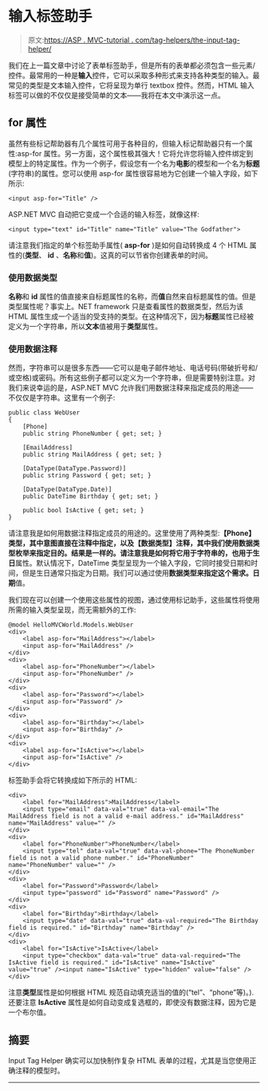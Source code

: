 # 输入标签助手

> 原文:[https://ASP . MVC-tutorial . com/tag-helpers/the-input-tag-helper/](https://asp.mvc-tutorial.com/tag-helpers/the-input-tag-helper/)

我们在上一篇文章中讨论了表单标签助手，但是所有的表单都必须包含一些元素/控件。最常用的一种是**输入**控件，它可以采取多种形式来支持各种类型的输入。最常见的类型是文本输入控件，它将呈现为单行 textbox 控件。然而，HTML 输入标签可以做的不仅仅是接受简单的文本——我将在本文中演示这一点。

## for 属性

虽然有些标记帮助器有几个属性可用于各种目的，但输入标记帮助器只有一个属性:asp-for 属性。另一方面，这个属性极其强大！它将允许您将输入控件绑定到模型上的特定属性。作为一个例子，假设您有一个名为**电影**的模型和一个名为**标题**(字符串)的属性。您可以使用 asp-for 属性很容易地为它创建一个输入字段，如下所示:

```
<input asp-for="Title" />
```

ASP.NET MVC 自动把它变成一个合适的输入标签，就像这样:

```
<input type="text" id="Title" name="Title" value="The Godfather">
```

<input type="hidden" name="IL_IN_ARTICLE">

请注意我们指定的单个标签助手属性( **asp-for** )是如何自动转换成 4 个 HTML 属性的(**类型**、 **id** 、**名称**和**值**)。这真的可以节省你创建表单的时间。

### 使用数据类型

**名称**和 **id** 属性的值直接来自标题属性的名称，而**值**自然来自标题属性的值。但是类型属性呢？事实上。NET framework 只是查看属性的数据类型，然后为该 HTML 属性生成一个适当的受支持的类型。在这种情况下，因为**标题**属性已经被定义为一个字符串，所以**文本**值被用于**类型**属性。

### 使用数据注释

然而，字符串可以是很多东西——它可以是电子邮件地址、电话号码(带破折号和/或空格)或密码。所有这些例子都可以定义为一个字符串，但是需要特别注意。对我们来说幸运的是，ASP.NET MVC 允许我们用数据注释来指定成员的用途——不仅仅是字符串。这里有一个例子:

```
public class WebUser        
{        
    [Phone]        
    public string PhoneNumber { get; set; }        

    [EmailAddress]        
    public string MailAddress { get; set; }        

    [DataType(DataType.Password)]        
    public string Password { get; set; }        

    [DataType(DataType.Date)]        
    public DateTime Birthday { get; set; }        

    public bool IsActive { get; set; }
}
```

请注意我是如何用数据注释指定成员的用途的。这里使用了两种类型:**【Phone】**类型，其中意图直接在注释中指定，以及**【数据类型】**注释，其中我们使用数据类型枚举来指定目的。结果是一样的。请注意我是如何将它用于字符串的，也用于**生日**属性。默认情况下，DateTime 类型呈现为一个输入字段，它同时接受日期和时间，但是生日通常只指定为日期。我们可以通过使用**数据类型来指定这个需求。日期**值。

我们现在可以创建一个使用这些属性的视图，通过使用标记助手，这些属性将使用所需的输入类型呈现，而无需额外的工作:

```
@model HelloMVCWorld.Models.WebUser  
<div>  
    <label asp-for="MailAddress"></label>  
    <input asp-for="MailAddress" />  
</div>  
<div>  
    <label asp-for="PhoneNumber"></label>  
    <input asp-for="PhoneNumber" />  
</div>  
<div>  
    <label asp-for="Password"></label>  
    <input asp-for="Password" />  
</div>  
<div>  
    <label asp-for="Birthday"></label>  
    <input asp-for="Birthday" />  
</div>
<div>
    <label asp-for="IsActive"></label>
    <input asp-for="IsActive" />
</div>
```

标签助手会将它转换成如下所示的 HTML:

```
<div>  
    <label for="MailAddress">MailAddress</label>  
    <input type="email" data-val="true" data-val-email="The MailAddress field is not a valid e-mail address." id="MailAddress" name="MailAddress" value="" />  
</div>  
<div>  
    <label for="PhoneNumber">PhoneNumber</label>  
    <input type="tel" data-val="true" data-val-phone="The PhoneNumber field is not a valid phone number." id="PhoneNumber" name="PhoneNumber" value="" />  
</div>  
<div>  
    <label for="Password">Password</label>  
    <input type="password" id="Password" name="Password" />  
</div>  
<div>  
    <label for="Birthday">Birthday</label>  
    <input type="date" data-val="true" data-val-required="The Birthday field is required." id="Birthday" name="Birthday" />  
</div>
<div>
    <label for="IsActive">IsActive</label>
    <input type="checkbox" data-val="true" data-val-required="The IsActive field is required." id="IsActive" name="IsActive" value="true" /><input name="IsActive" type="hidden" value="false" />
</div>
```

注意**类型**属性是如何根据 HTML 规范自动填充适当的值的(“tel”、“phone”等)。).还要注意 **IsActive** 属性是如何自动变成复选框的，即使没有数据注释，因为它是一个布尔值。

## 摘要

Input Tag Helper 确实可以加快制作复杂 HTML 表单的过程，尤其是当您使用正确注释的模型时。

* * *